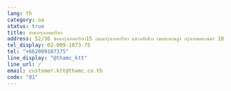 ```yaml
---
lang: th
category: oa
status: true
title: สาขากรุงเทพกรีฑา
address: 52/36 ซอยกรุงเทพกรีฑา15 ถนนกรุงเทพกรีฑา แขวงทับช้าง เขตสะพานสูง กรุงเทพมหานคร 10250
tel_display: 02-009-1073-75
tel: "+662009107375"
line_display: "@thamc_ktt"
line_url: /
email: customer.ktt@thamc.co.th
code: "01"
---
```

